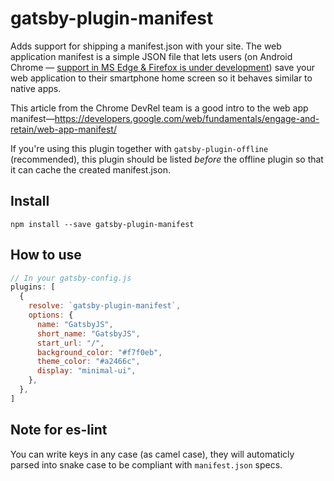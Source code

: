 # gatsby-plugin-manifest

Adds support for shipping a manifest.json with your site. The web
application manifest is a simple JSON file that lets users (on Android
Chrome — [support in MS Edge & Firefox is under
development](http://caniuse.com/#feat=web-app-manifest)) save your web
application to their smartphone home screen so it behaves similar to
native apps.

This article from the Chrome DevRel team is a good intro to the web app
manifest—https://developers.google.com/web/fundamentals/engage-and-retain/web-app-manifest/

If you're using this plugin together with `gatsby-plugin-offline`
(recommended), this plugin should be listed *before* the offline plugin
so that it can cache the created manifest.json.

## Install

`npm install --save gatsby-plugin-manifest`

## How to use

```javascript
// In your gatsby-config.js
plugins: [
  {
    resolve: `gatsby-plugin-manifest`,
    options: {
      name: "GatsbyJS",
      short_name: "GatsbyJS",
      start_url: "/",
      background_color: "#f7f0eb",
      theme_color: "#a2466c",
      display: "minimal-ui",
    },
  },
]
```

## Note for es-lint

You can write keys in any case (as camel case), they will automaticly parsed into snake case to be compliant with `manifest.json` specs.
